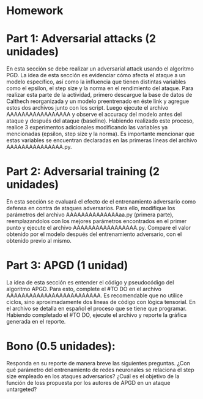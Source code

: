 # Homework

# Part 1: Adversarial attacks (2 unidades)

En esta sección se debe realizar un adversarial attack usando el algoritmo PGD. La idea de esta sección es evidenciar cómo afecta el ataque a un modelo específico, 
así como la influencia que tienen distintas variables como el epsilon, el step size y la norma en el rendimiento del ataque. Para realizar esta parte de la actividad, primero descargue la base de datos de Calthech reorganizada y un modelo preentrenado en éste link y agregue estos dos archivos junto con los script. Luego ejecute el archivo AAAAAAAAAAAAAAAAA y observe el accuracy del modelo antes del ataque y después del ataque (baseline). Habiendo realizado este proceso, realice 3 experimentos adicionales modificando las variables ya mencionadas (epsilon, step size y la norma). Es importante mencionar que estas variables se encuentran declaradas en las primeras líneas del archivo AAAAAAAAAAAAAAA.py.


# Part 2: Adversarial training (2 unidades)

En esta sección se evaluará el efecto de el entrenamiento adversario como defensa en contra de ataques adversarios. Para ello, modifique los parámetros del archivo AAAAAAAAAAAAAAaa.py (primera parte), reemplazandolos con los mejores parámetros encontrados en el primer punto y ejecute el archivo AAAAAAAAAAAAAAAAA.py. Compare el valor obtenido por el modelo después del entrenamiento adversario, con el obtenido previo al mismo.


# Part 3: APGD (1 unidad)

La idea de esta sección es entender el código y pseudocódigo del algoritmo APGD. Para esto, complete el #TO DO en el archivo AAAAAAAAAAAAAAAAAAAAAAAAA. Es recomendable que no utilice ciclos, sino aproximadamente dos lineas de código con lógica tensorial. En el archivo se detalla en español el proceso que se tiene que programar. Habiendo completado el #TO DO, ejecute el archivo y reporte la gráfica generada en el reporte. 

# Bono (0.5 unidades): 

Responda en su reporte de manera breve las siguientes preguntas. 
¿Con qué parámetro del entrenamiento de redes neuronales se relaciona el step size empleado en los ataques adversarios?
¿Cuál es el objetivo de la función de loss propuesta por los autores de APGD en un ataque untargeted?



